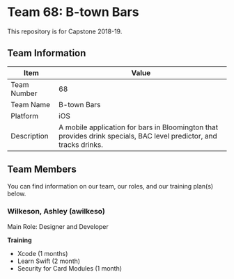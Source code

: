 # Team 68: B-town Bars
This repository is for Capstone 2018-19.

## Team Information

|      Item     |     Value     |
| --------------|---------------|
|  Team Number  |       68      |
|   Team Name   |  B-town Bars  |
|    Platform   |      iOS      |
|  Description  | A mobile application for bars in Bloomington that provides drink specials, BAC level predictor, and tracks drinks. |


## Team Members
You can find information on our team, our roles, and our training plan(s) below.


### Wilkeson, Ashley (awilkeso)

Main Role: Designer and Developer

**Training**
* Xcode (1 months)
* Learn Swift (2 month)
* Security for Card Modules (1 month)
